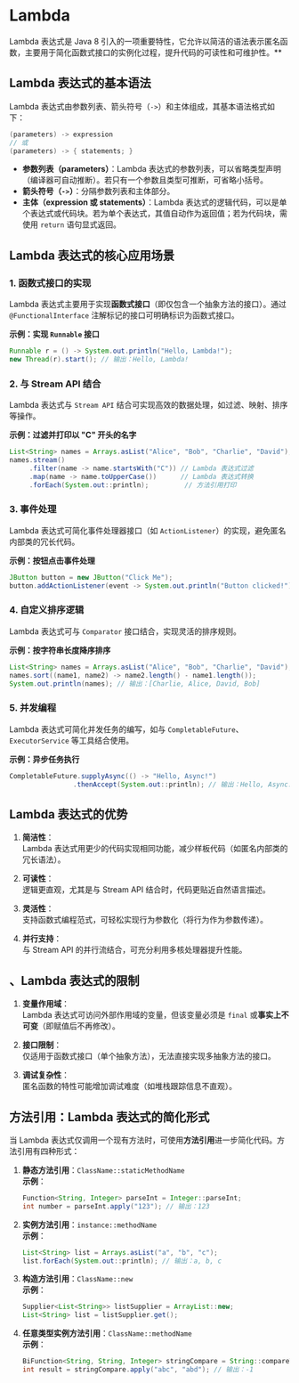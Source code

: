 # Lambda
Lambda 表达式是 Java 8 引入的一项重要特性，它允许以简洁的语法表示匿名函数，主要用于简化函数式接口的实例化过程，提升代码的可读性和可维护性。**

## Lambda 表达式的基本语法

Lambda 表达式由参数列表、箭头符号（`->`）和主体组成，其基本语法格式如下：

```java
(parameters) -> expression
// 或
(parameters) -> { statements; }
```

- **参数列表（parameters）**：Lambda 表达式的参数列表，可以省略类型声明（编译器可自动推断）。若只有一个参数且类型可推断，可省略小括号。
- **箭头符号（`->`）**：分隔参数列表和主体部分。
- **主体（expression 或 statements）**：Lambda 表达式的逻辑代码，可以是单个表达式或代码块。若为单个表达式，其值自动作为返回值；若为代码块，需使用 `return` 语句显式返回。

## Lambda 表达式的核心应用场景

### 1. 函数式接口的实现

Lambda 表达式主要用于实现**函数式接口**（即仅包含一个抽象方法的接口）。通过 `@FunctionalInterface` 注解标记的接口可明确标识为函数式接口。

**示例：实现 `Runnable` 接口**
```java
Runnable r = () -> System.out.println("Hello, Lambda!");
new Thread(r).start(); // 输出：Hello, Lambda!
```

### 2. 与 Stream API 结合

Lambda 表达式与 `Stream API` 结合可实现高效的数据处理，如过滤、映射、排序等操作。

**示例：过滤并打印以 "C" 开头的名字**
```java
List<String> names = Arrays.asList("Alice", "Bob", "Charlie", "David");
names.stream()
     .filter(name -> name.startsWith("C")) // Lambda 表达式过滤
     .map(name -> name.toUpperCase())      // Lambda 表达式转换
     .forEach(System.out::println);         // 方法引用打印
```

### 3. 事件处理

Lambda 表达式可简化事件处理器接口（如 `ActionListener`）的实现，避免匿名内部类的冗长代码。

**示例：按钮点击事件处理**
```java
JButton button = new JButton("Click Me");
button.addActionListener(event -> System.out.println("Button clicked!"));
```

### 4. 自定义排序逻辑

Lambda 表达式可与 `Comparator` 接口结合，实现灵活的排序规则。

**示例：按字符串长度降序排序**
```java
List<String> names = Arrays.asList("Alice", "Bob", "Charlie", "David");
names.sort((name1, name2) -> name2.length() - name1.length());
System.out.println(names); // 输出：[Charlie, Alice, David, Bob]
```

### 5. 并发编程

Lambda 表达式可简化并发任务的编写，如与 `CompletableFuture`、`ExecutorService` 等工具结合使用。

**示例：异步任务执行**
```java
CompletableFuture.supplyAsync(() -> "Hello, Async!")
                .thenAccept(System.out::println); // 输出：Hello, Async!
```

## Lambda 表达式的优势

1. **简洁性**：  
   Lambda 表达式用更少的代码实现相同功能，减少样板代码（如匿名内部类的冗长语法）。

2. **可读性**：  
   逻辑更直观，尤其是与 Stream API 结合时，代码更贴近自然语言描述。

3. **灵活性**：  
   支持函数式编程范式，可轻松实现行为参数化（将行为作为参数传递）。

4. **并行支持**：  
   与 Stream API 的并行流结合，可充分利用多核处理器提升性能。

## 、Lambda 表达式的限制

1. **变量作用域**：  
   Lambda 表达式可访问外部作用域的变量，但该变量必须是 `final` 或**事实上不可变**（即赋值后不再修改）。

2. **接口限制**：  
   仅适用于函数式接口（单个抽象方法），无法直接实现多抽象方法的接口。

3. **调试复杂性**：  
   匿名函数的特性可能增加调试难度（如堆栈跟踪信息不直观）。

## 方法引用：Lambda 表达式的简化形式

当 Lambda 表达式仅调用一个现有方法时，可使用**方法引用**进一步简化代码。方法引用有四种形式：

1. **静态方法引用**：`ClassName::staticMethodName`  
   **示例**：
   ```java
   Function<String, Integer> parseInt = Integer::parseInt;
   int number = parseInt.apply("123"); // 输出：123
   ```

2. **实例方法引用**：`instance::methodName`  
   **示例**：
   ```java
   List<String> list = Arrays.asList("a", "b", "c");
   list.forEach(System.out::println); // 输出：a, b, c
   ```

3. **构造方法引用**：`ClassName::new`  
   **示例**：
   ```java
   Supplier<List<String>> listSupplier = ArrayList::new;
   List<String> list = listSupplier.get();
   ```

4. **任意类型实例方法引用**：`ClassName::methodName`  
   **示例**：
   ```java
   BiFunction<String, String, Integer> stringCompare = String::compareTo;
   int result = stringCompare.apply("abc", "abd"); // 输出：-1
   ```